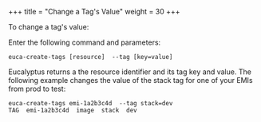 +++
title = "Change a Tag's Value"
weight = 30
+++

To change a tag's value: 

Enter the following command and parameters: 

    euca-create-tags [resource]  --tag [key=value]

Eucalyptus returns a the resource identifier and its tag key and value. The following example changes the value of the stack tag for one of your EMIs from prod to test: 

    euca-create-tags emi-1a2b3c4d  --tag stack=dev
    TAG  emi-1a2b3c4d  image  stack  dev

